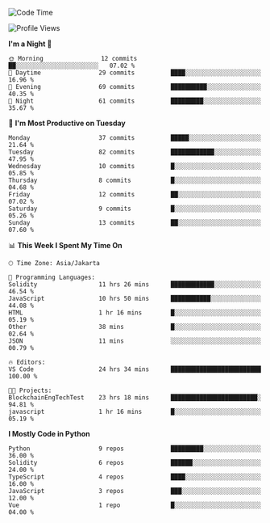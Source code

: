 <!--START_SECTION:waka-->
![Code Time](http://img.shields.io/badge/Code%20Time-1%2C520%20hrs%2015%20mins-blue)

![Profile Views](http://img.shields.io/badge/Profile%20Views-0-blue)

**I'm a Night 🦉** 

```text
🌞 Morning                12 commits          ██░░░░░░░░░░░░░░░░░░░░░░░   07.02 % 
🌆 Daytime                29 commits          ████░░░░░░░░░░░░░░░░░░░░░   16.96 % 
🌃 Evening                69 commits          ██████████░░░░░░░░░░░░░░░   40.35 % 
🌙 Night                  61 commits          █████████░░░░░░░░░░░░░░░░   35.67 % 
```
📅 **I'm Most Productive on Tuesday** 

```text
Monday                   37 commits          █████░░░░░░░░░░░░░░░░░░░░   21.64 % 
Tuesday                  82 commits          ████████████░░░░░░░░░░░░░   47.95 % 
Wednesday                10 commits          █░░░░░░░░░░░░░░░░░░░░░░░░   05.85 % 
Thursday                 8 commits           █░░░░░░░░░░░░░░░░░░░░░░░░   04.68 % 
Friday                   12 commits          ██░░░░░░░░░░░░░░░░░░░░░░░   07.02 % 
Saturday                 9 commits           █░░░░░░░░░░░░░░░░░░░░░░░░   05.26 % 
Sunday                   13 commits          ██░░░░░░░░░░░░░░░░░░░░░░░   07.60 % 
```


📊 **This Week I Spent My Time On** 

```text
🕑︎ Time Zone: Asia/Jakarta

💬 Programming Languages: 
Solidity                 11 hrs 26 mins      ████████████░░░░░░░░░░░░░   46.54 % 
JavaScript               10 hrs 50 mins      ███████████░░░░░░░░░░░░░░   44.08 % 
HTML                     1 hr 16 mins        █░░░░░░░░░░░░░░░░░░░░░░░░   05.19 % 
Other                    38 mins             █░░░░░░░░░░░░░░░░░░░░░░░░   02.64 % 
JSON                     11 mins             ░░░░░░░░░░░░░░░░░░░░░░░░░   00.79 % 

🔥 Editors: 
VS Code                  24 hrs 34 mins      █████████████████████████   100.00 % 

🐱‍💻 Projects: 
BlockchainEngTechTest    23 hrs 18 mins      ████████████████████████░   94.81 % 
javascript               1 hr 16 mins        █░░░░░░░░░░░░░░░░░░░░░░░░   05.19 % 
```

**I Mostly Code in Python** 

```text
Python                   9 repos             █████████░░░░░░░░░░░░░░░░   36.00 % 
Solidity                 6 repos             ██████░░░░░░░░░░░░░░░░░░░   24.00 % 
TypeScript               4 repos             ████░░░░░░░░░░░░░░░░░░░░░   16.00 % 
JavaScript               3 repos             ███░░░░░░░░░░░░░░░░░░░░░░   12.00 % 
Vue                      1 repo              █░░░░░░░░░░░░░░░░░░░░░░░░   04.00 % 
```




<!--END_SECTION:waka-->
